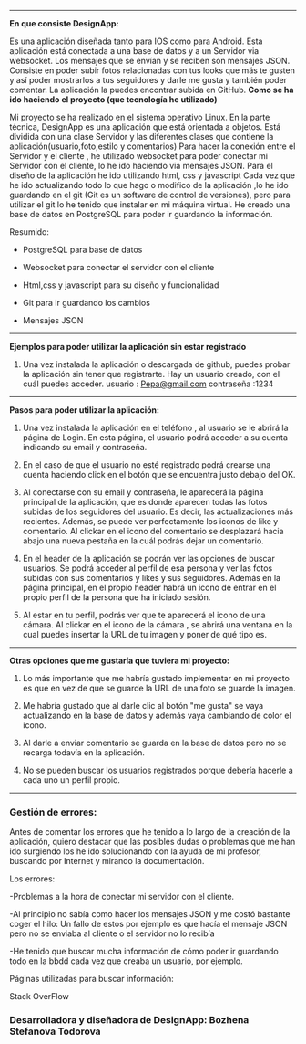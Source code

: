 
******************************************* 

**En que consiste DesignApp:** 

Es una aplicación diseñada tanto para IOS como para Android.
Esta aplicación está conectada a una base de datos y a un Servidor via websocket. Los mensajes que se envían y se reciben son mensajes JSON.
Consiste en poder subir fotos relacionadas con tus looks que más te gusten y así poder mostrarlos a tus seguidores y darle me gusta y también poder comentar.
La aplicación la puedes encontrar subida en GitHub.
**Como se ha ido haciendo el proyecto (que tecnología he utilizado)**

Mi proyecto se ha realizado en el sistema operativo Linux.
En la parte técnica, DesignApp es una aplicación que está orientada a objetos. Está dividida con una clase Servidor y las diferentes clases que contiene la aplicación(usuario,foto,estilo y comentarios)
Para hacer la conexión entre el Servidor y el cliente , he utilizado websocket para poder conectar mi Servidor con el cliente, lo he ido haciendo via mensajes JSON.
Para el diseño de la aplicación he ido utilizando html, css y javascript
Cada vez que he ido actualizando todo lo que hago o modifico de la aplicación ,lo he ido guardando en el git (Git es un software de control de versiones), pero para utilizar
el git lo he tenido que instalar en mi máquina virtual.
He creado una base de datos en PostgreSQL para poder ir guardando la información.

Resumido:

- PostgreSQL para base de datos


- Websocket para conectar el servidor con el cliente


- Html,css y javascript para su diseño y funcionalidad


- Git para ir guardando los cambios


- Mensajes JSON

*********************************************************************************************
**Ejemplos para poder utilizar la aplicación sin estar registrado**

1) Una vez instalada la aplicación o descargada de github, puedes probar la aplicación sin tener que registrarte. Hay un usuario creado, con el cuál puedes acceder.
usuario : Pepa@gmail.com contraseña :1234



*********************************************************************************************
**Pasos para poder utilizar la aplicación:**


1) Una vez instalada la aplicación en el teléfono , al usuario se le abrirá la página de Login. En esta página, el usuario podrá acceder a su cuenta indicando su email y contraseña. 

2) En el caso de que el usuario no esté registrado podrá crearse una cuenta haciendo click en el botón que se encuentra justo debajo del OK.

3) Al conectarse con su email y contraseña, le aparecerá la página principal de la aplicación, que es donde aparecen todas las fotos subidas de los seguidores del usuario.
Es decir, las actualizaciones más recientes. Además, se puede ver perfectamente los iconos de like y comentario. Al clickar en el icono del comentario se desplazará hacia abajo
una nueva pestaña en la cuál podrás dejar un comentario.

4) En el header de la aplicación se podrán ver las opciones de buscar usuarios. 
 Se podrá acceder al perfil de esa persona y ver las fotos subidas con sus comentarios y likes y sus seguidores.
 Además en la página principal, en el propio header habrá un icono de entrar en el propio perfil de la persona que ha iniciado sesión.

5) Al estar en tu perfil, podrás ver que te aparecerá el icono de una cámara. Al clickar en el icono de la cámara ,
 se abrirá una ventana en la cual puedes insertar la URL de tu imagen y poner de qué tipo es.
 
************************************************************** 
**Otras opciones que me gustaría que tuviera mi proyecto:**


1) Lo más importante que me habría gustado implementar en mi proyecto es que en vez de que se guarde la URL de una foto se guarde la imagen.

2) Me habría gustado que al darle clic al botón "me gusta" se vaya actualizando en la base de datos y además vaya cambiando de color el icono.

3) Al darle a enviar comentario se guarda en la base de datos pero no se recarga todavía en la aplicación.

4) No se pueden buscar  los usuarios registrados porque debería hacerle a cada uno un perfil propio.

*********************************************************************************************
### Gestión de errores:

Antes de comentar los errores que he tenido a lo largo de la creación de la aplicación, quiero destacar que las posibles dudas o problemas que me han ido surgiendo los he ido solucionando con la ayuda de mi profesor, buscando por Internet y mirando la documentación.

Los errores:

-Problemas a la hora de conectar mi servidor con el cliente.

-Al principio no sabía como hacer los mensajes JSON y me costó bastante coger el hilo:
Un fallo de estos por ejemplo es que hacía el mensaje JSON pero no se enviaba al cliente o el servidor no lo recibía

-He tenido que buscar mucha información de cómo poder ir guardando todo en la bbdd cada vez que creaba un usuario, por ejemplo.
 
Páginas utilizadas para buscar información:

Stack OverFlow
 
### Desarrolladora y diseñadora de DesignApp: Bozhena Stefanova Todorova
